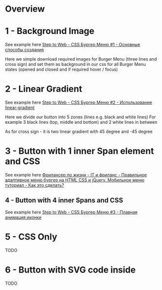 # Overview

# 1 - Background Image

See example here [Step to Web - CSS Бургер Меню #1 - Основные способы создания](https://www.youtube.com/watch?v=trWtu8Sy4_M)

Here we simple download required images for Burger Menu (three lines and cross sign) and set them as background in our css for all Burger Menu states (opened and closed and if required hover / focus)

# 2 - Linear Gradient

See example here [Step to Web - CSS Бургер Меню #2 - Использование linear-gradient](https://www.youtube.com/watch?v=N8T5OF8DslQ)

Here we divide our button into 5 zones (lines e.g. black and white lines)
For example 3 black lines (top, middle and bottom) and 2 white lines in between

As for cross sign - it is two linear gradient with 45 degree and -45 degree

# 3 - Button with 1 inner Span element and CSS

See example here [Фрилансер по жизни - IT и фриланс - Правильное адаптивное меню бургер на HTML CSS и jQuery. Мобильное меню туториал - Как это сделать?](https://www.youtube.com/watch?v=chJQofBSx94)

## 4 - Button with 4 inner Spans and CSS

See example here [Step to Web - CSS Бургер Меню #3 - Плавная анимация иконки](https://www.youtube.com/watch?v=fg3r4i0Wk78)

# 5 - CSS Only

TODO 

# 6 - Button with SVG code inside

TODO